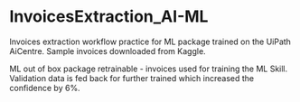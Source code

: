 # InvoicesExtraction_AI-ML
Invoices extraction workflow practice for ML package trained on the UiPath AiCentre. Sample invoices downloaded from Kaggle.

ML out of box package retrainable - invoices used for training the ML Skill.
Validation data is fed back for further trained which increased the confidence by 6%.
